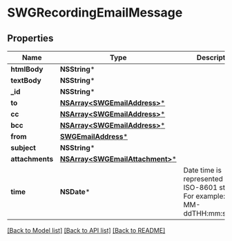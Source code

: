 # SWGRecordingEmailMessage

## Properties
Name | Type | Description | Notes
------------ | ------------- | ------------- | -------------
**htmlBody** | **NSString*** |  | [optional] 
**textBody** | **NSString*** |  | [optional] 
**_id** | **NSString*** |  | [optional] 
**to** | [**NSArray&lt;SWGEmailAddress&gt;***](SWGEmailAddress.md) |  | [optional] 
**cc** | [**NSArray&lt;SWGEmailAddress&gt;***](SWGEmailAddress.md) |  | [optional] 
**bcc** | [**NSArray&lt;SWGEmailAddress&gt;***](SWGEmailAddress.md) |  | [optional] 
**from** | [**SWGEmailAddress***](SWGEmailAddress.md) |  | [optional] 
**subject** | **NSString*** |  | [optional] 
**attachments** | [**NSArray&lt;SWGEmailAttachment&gt;***](SWGEmailAttachment.md) |  | [optional] 
**time** | **NSDate*** | Date time is represented as an ISO-8601 string. For example: yyyy-MM-ddTHH:mm:ss.SSSZ | [optional] 

[[Back to Model list]](../README.md#documentation-for-models) [[Back to API list]](../README.md#documentation-for-api-endpoints) [[Back to README]](../README.md)


